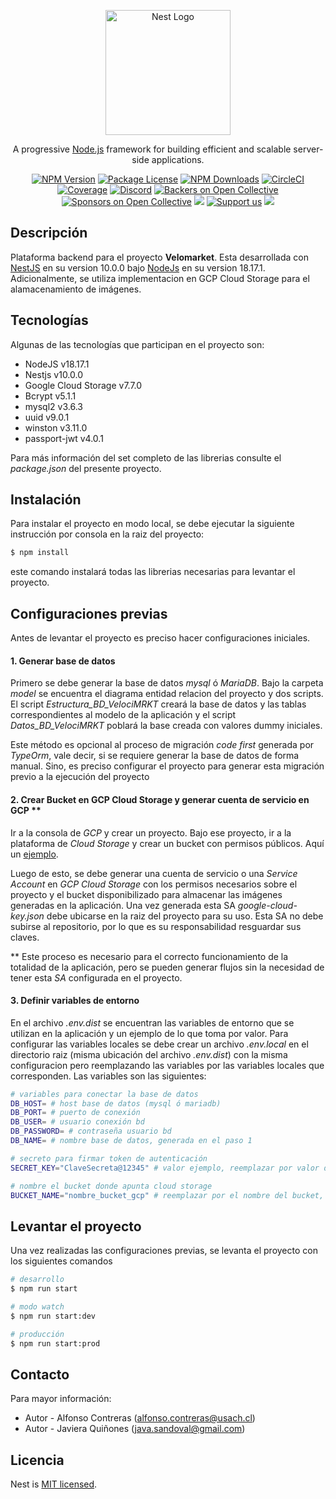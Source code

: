 <p align="center">
  <a href="http://nestjs.com/" target="blank"><img src="https://nestjs.com/img/logo-small.svg" width="200" alt="Nest Logo" /></a>
</p>

[circleci-image]: https://img.shields.io/circleci/build/github/nestjs/nest/master?token=abc123def456
[circleci-url]: https://circleci.com/gh/nestjs/nest

  <p align="center">A progressive <a href="http://nodejs.org" target="_blank">Node.js</a> framework for building efficient and scalable server-side applications.</p>
    <p align="center">
<a href="https://www.npmjs.com/~nestjscore" target="_blank"><img src="https://img.shields.io/npm/v/@nestjs/core.svg" alt="NPM Version" /></a>
<a href="https://www.npmjs.com/~nestjscore" target="_blank"><img src="https://img.shields.io/npm/l/@nestjs/core.svg" alt="Package License" /></a>
<a href="https://www.npmjs.com/~nestjscore" target="_blank"><img src="https://img.shields.io/npm/dm/@nestjs/common.svg" alt="NPM Downloads" /></a>
<a href="https://circleci.com/gh/nestjs/nest" target="_blank"><img src="https://img.shields.io/circleci/build/github/nestjs/nest/master" alt="CircleCI" /></a>
<a href="https://coveralls.io/github/nestjs/nest?branch=master" target="_blank"><img src="https://coveralls.io/repos/github/nestjs/nest/badge.svg?branch=master#9" alt="Coverage" /></a>
<a href="https://discord.gg/G7Qnnhy" target="_blank"><img src="https://img.shields.io/badge/discord-online-brightgreen.svg" alt="Discord"/></a>
<a href="https://opencollective.com/nest#backer" target="_blank"><img src="https://opencollective.com/nest/backers/badge.svg" alt="Backers on Open Collective" /></a>
<a href="https://opencollective.com/nest#sponsor" target="_blank"><img src="https://opencollective.com/nest/sponsors/badge.svg" alt="Sponsors on Open Collective" /></a>
  <a href="https://paypal.me/kamilmysliwiec" target="_blank"><img src="https://img.shields.io/badge/Donate-PayPal-ff3f59.svg"/></a>
    <a href="https://opencollective.com/nest#sponsor"  target="_blank"><img src="https://img.shields.io/badge/Support%20us-Open%20Collective-41B883.svg" alt="Support us"></a>
  <a href="https://twitter.com/nestframework" target="_blank"><img src="https://img.shields.io/twitter/follow/nestframework.svg?style=social&label=Follow"></a>
</p>
  <!--[![Backers on Open Collective](https://opencollective.com/nest/backers/badge.svg)](https://opencollective.com/nest#backer)
  [![Sponsors on Open Collective](https://opencollective.com/nest/sponsors/badge.svg)](https://opencollective.com/nest#sponsor)-->

## Descripción
Plataforma backend para el proyecto **Velomarket**.
Esta desarrollada con [NestJS](https://github.com/nestjs/nest) en su version 10.0.0 bajo [NodeJs](https://nodejs.org/en) en su version 18.17.1.
Adicionalmente, se utiliza implementacion en GCP Cloud Storage para el alamacenamiento de imágenes.

## Tecnologías
Algunas de las tecnologías que participan en el proyecto son:
- NodeJS v18.17.1
- Nestjs v10.0.0
- Google Cloud Storage v7.7.0
- Bcrypt v5.1.1
- mysql2 v3.6.3
- uuid v9.0.1
- winston v3.11.0
- passport-jwt v4.0.1

Para más información del set completo de las librerias consulte el *package.json* del presente proyecto.

## Instalación
Para instalar el proyecto en modo local, se debe ejecutar la siguiente instrucción por consola en la raiz del proyecto:
```bash
$ npm install
```
este comando instalará todas las librerias necesarias para levantar el proyecto.

## Configuraciones previas
Antes de levantar el proyecto es preciso hacer configuraciones iniciales.

#### 1. Generar base de datos
Primero se debe generar la base de datos *mysql* ó *MariaDB*.
Bajo la carpeta *model* se encuentra el diagrama entidad relacion del proyecto y dos scripts. El script *Estructura_BD_VelociMRKT* creará la base de datos y las tablas correspondientes al modelo de la aplicación y el script *Datos_BD_VelociMRKT* poblará la base creada con valores dummy iniciales.

Este método es opcional al proceso de migración *code first* generada por *TypeOrm*, vale decir, si se requiere generar la base de datos de forma manual. Sino, es preciso configurar el proyecto para generar esta migración previo a la ejecución del proyecto

#### 2. Crear Bucket en GCP Cloud Storage y generar cuenta de servicio en GCP **
Ir a la consola de *GCP* y crear un proyecto. Bajo ese proyecto, ir a la plataforma de *Cloud Storage* y crear un bucket con permisos públicos. Aquí un [ejemplo](https://www.youtube.com/watch?v=Px1oXqR1bFA).

Luego de esto, se debe generar una cuenta de servicio o una *Service Account* en *GCP Cloud Storage* con los permisos necesarios sobre el proyecto y el bucket disponibilizado para almacenar las imágenes generadas en la aplicación. Una vez generada esta SA *google-cloud-key.json* debe ubicarse en la raiz del proyecto para su uso.
Esta SA no debe subirse al repositorio, por lo que es su responsabilidad resguardar sus claves.

** Este proceso es necesario para el correcto funcionamiento de la totalidad de la aplicación, pero se pueden generar flujos sin la necesidad de tener esta *SA* configurada en el proyecto.

#### 3. Definir variables de entorno
En el archivo *.env.dist* se encuentran las variables de entorno que se utilizan en la aplicación y un ejemplo de lo que toma por valor. Para configurar las variables locales se debe crear un archivo *.env.local* en el directorio raiz (misma ubicación del archivo *.env.dist*) con la misma configuracion pero reemplazando las variables por las variables locales que corresponden. Las variables son las siguientes:

```bash
# variables para conectar la base de datos
DB_HOST= # host base de datos (mysql ó mariadb)
DB_PORT= # puerto de conexión
DB_USER= # usuario conexión bd
DB_PASSWORD= # contraseña usuario bd
DB_NAME= # nombre base de datos, generada en el paso 1

# secreto para firmar token de autenticación
SECRET_KEY="ClaveSecreta@12345" # valor ejemplo, reemplazar por valor definitivo

# nombre el bucket donde apunta cloud storage
BUCKET_NAME="nombre_bucket_gcp" # reemplazar por el nombre del bucket, generado en el paso 2
```

## Levantar el proyecto
Una vez realizadas las configuraciones previas, se levanta el proyecto con los siguientes comandos
```bash
# desarrollo
$ npm run start

# modo watch
$ npm run start:dev

# producción
$ npm run start:prod
```

## Contacto
Para mayor información:
- Autor - Alfonso Contreras (alfonso.contreras@usach.cl)
- Autor - Javiera Quiñones (java.sandoval@gmail.com)

## Licencia

Nest is [MIT licensed](LICENSE).
